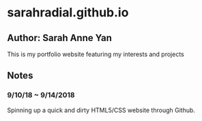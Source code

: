 # sarahradial.github.io

## Author: Sarah Anne Yan
This is my portfolio website featuring my interests and projects
## Notes
### 9/10/18 ~ 9/14/2018
Spinning up a quick and dirty HTML5/CSS website through Github.
